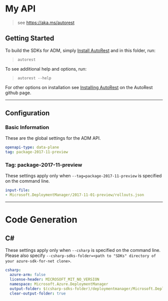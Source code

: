# My API 
> see https://aka.ms/autorest 

## Getting Started 
To build the SDKs for ADM, simply [Install AutoRest](https://aka.ms/autorest/install) and in this folder, run:

> `autorest`

To see additional help and options, run:
> `autorest --help`

For other options on installation see [Installing AutoRest](https://aka.ms/autorest/install) on the AutoRest github page.

---

## Configuration 

### Basic Information 
These are the global settings for the ADM API.

``` yaml
openapi-type: data-plane
tag: package-2017-11-preview
```

### Tag: package-2017-11-preview

These settings apply only when `--tag=package-2017-11-preview` is specified on the command line.

``` yaml $(tag) == 'package-2017-11-preview'
input-file:
- Microsoft.DeploymentManager/2017-11-01-preview/rollouts.json
```

---
# Code Generation


## C# 

These settings apply only when `--csharp` is specified on the command line.
Please also specify `--csharp-sdks-folder=<path to "SDKs" directory of your azure-sdk-for-net clone>`.

``` yaml $(csharp)
csharp:
  azure-arm: false
  license-header: MICROSOFT_MIT_NO_VERSION
  namespace: Microsoft.Azure.DeploymentManager
  output-folder: $(csharp-sdks-folder)/deploymentmanager/Microsoft.DeploymentManager/Generated
  clear-output-folder: true
```
